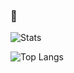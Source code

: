 ### 🤡

![Stats](https://github-readme-stats.vercel.app/api?username=lonagraf)

![Top Langs](https://github-readme-stats.vercel.app/api/top-langs/?username=lonagraf&layout=compact)

